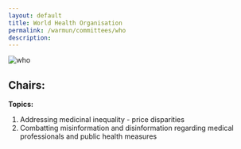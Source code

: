 ```yaml
---
layout: default
title: World Health Organisation
permalink: /warmun/committees/who
description:
---
```

![who](https://user-images.githubusercontent.com/55463665/138574210-5c08d2ad-7f04-48cd-b2fb-6ded24d1b04c.jpg)
## Chairs:
<b>Topics:</b>
  1. Addressing medicinal inequality - price disparities
  2. Combatting misinformation and disinformation regarding medical professionals and public health measures

